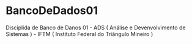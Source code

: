# BancoDeDados01
 Disciplida de Banco de Danos 01 - ADS ( Análise e Devenvolvimento de Sistemas ) - IFTM ( Instituto Federal do Triângulo Mineiro ) 
